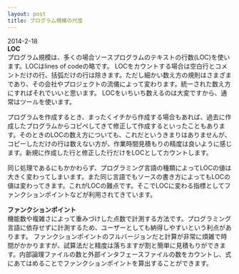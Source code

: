 ```yaml
---
layout: post
title: プログラム規模の尺度
---
```


2014-2-18  
**LOC**  
プログラム規模は、多くの場合ソースプログラムのテキストの行数(LOC)を使います。LOCはlines of codeの略です。
LOCをカウントする場合は空白行とコメントだけの行、括弧だけの行は除きます。ただし細かい数え方の規則はさまざまであり、その会社やプロジェクトの流儀によって変わります。統一された数え方にすればそれでいいと思います。 
LOCをいちいち数えるのは大変ですから、通常はツールを使います。

プログラムを作成するとき、まったくイチから作成する場合もあれば、過去に作成したプログラムからコピペしてきて修正して作成するといったこともあります。そのときのLOCの数え方についても、これだというきまりはありませんが、コピーしただけの行は数えない方が、作業時間見積もりの精度は良いように感じます。新規に作成した行と修正した行だけをLOCとしてカウントします。

同じ処理であるにもかかわらず、プログラミング言語の種類によってLOCの値は大きく変わってしまいます。また同じ言語でもソースの書き方によってもLOCの値は変わってきます。これがLOCの難点です。そこでLOCに変わる指標としてファンクションポイントなどが利用されてきています。

**ファンクションポイント**  
機能数や複雑さによって重みづけした点数で計測する方法です。プログラミング言語に依存せずに計測するため、ユーザーとしても納得しやすいという利点があります。 
ファンクションポイントのフルバージョンだと計算が非常に煩雑で時間がかかりますが、試算法だと精度は落ちますが割と簡単に見積もりができます。内部論理ファイルの数と外部インタフェースファイルの数をカウントし、式にあてはめることでファンクションポイントを算出することができます。
